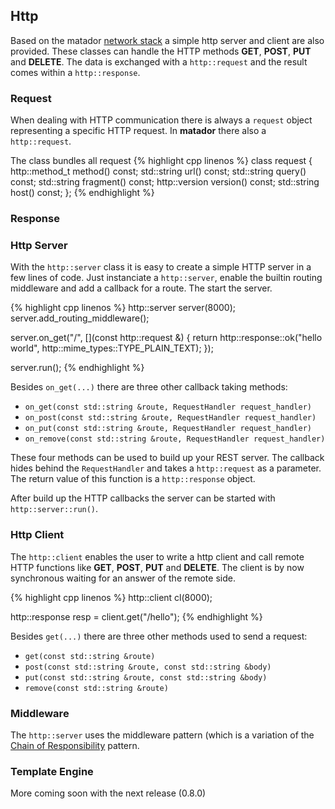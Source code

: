 ## Http

Based on the matador [network stack](#networking) a simple http server and client are also provided. These classes can handle
the HTTP methods __GET__, __POST__, __PUT__ and __DELETE__. The data is exchanged with a ```http::request``` and the result comes
within a ```http::response```.

### Request

When dealing with HTTP communication there is always a ```request``` object representing a
specific HTTP request. In __matador__ there also a ```http::request```.

The class bundles all request 
{% highlight cpp linenos %}
class request
{
  http::method_t method() const;
  std::string url() const;
  std::string query() const;
  std::string fragment() const;
  http::version version() const;
  std::string host() const;
};
{% endhighlight %}


### Response

### Http Server

With the ```http::server``` class it is easy to create a simple HTTP server in a few lines of code.
Just instanciate a ```http::server```, enable the builtin routing middleware and add a callback for a route.
The start the server.

{% highlight cpp linenos %}
http::server server(8000);
server.add_routing_middleware();

server.on_get("/", [](const http::request &) {
    return http::response::ok("hello world", http::mime_types::TYPE_PLAIN_TEXT);
});

server.run();
{% endhighlight %}

Besides ```on_get(...)``` there are three other callback taking methods:

* ```on_get(const std::string &route, RequestHandler request_handler)```
* ```on_post(const std::string &route, RequestHandler request_handler)```
* ```on_put(const std::string &route, RequestHandler request_handler)```
* ```on_remove(const std::string &route, RequestHandler request_handler)```

These four methods can be used to build up your REST server. The callback hides behind the ```RequestHandler``` and takes a ```http::request```
as a parameter. The return value of this function is a ```http::response``` object.

After build up the HTTP callbacks the server can be started with ```http::server::run()```.

### Http Client

The ```http::client``` enables the user to write a http client and call remote HTTP functions
like __GET__, __POST__, __PUT__ and __DELETE__. The client is by now synchronous waiting for an answer
of the remote side.

{% highlight cpp linenos %}
http::client cl(8000);

http::response resp =  client.get("/hello");
{% endhighlight %}

Besides ```get(...)``` there are three other methods used to send a request:

* ```get(const std::string &route)```
* ```post(const std::string &route, const std::string &body)```
* ```put(const std::string &route, const std::string &body)```
* ```remove(const std::string &route)```

### Middleware

The ```http::server``` uses the middleware pattern (which is a variation of the [Chain of Responsibility](https://refactoring.guru/design-patterns/chain-of-responsibility/cpp/example)
pattern.

### Template Engine

More coming soon with the next release (0.8.0)
